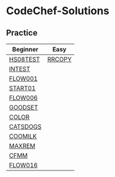 # CodeChef-Solutions

## Practice

| Beginner                                               | Easy                                               |
| ------------------------------------------------------ | -------------------------------------------------- |
| [HS08TEST](https://www.codechef.com/problems/HS08TEST) | [RRCOPY](https://www.codechef.com/problems/RRCOPY) |
| [INTEST](https://www.codechef.com/problems/INTEST)     |
| [FLOW001](https://www.codechef.com/problems/FLOW001)   |
| [START01](https://www.codechef.com/problems/START01)   |
| [FLOW006](https://www.codechef.com/problems/FLOW006)   |
| [GOODSET](https://www.codechef.com/problems/GOODSET)   |
| [COLOR](https://www.codechef.com/problems/COLOR)       |
| [CATSDOGS](https://www.codechef.com/problems/CATSDOGS) |
| [COOMILK](https://www.codechef.com/problems/COOMILK)   |
| [MAXREM](https://www.codechef.com/problems/MAXREM)     |
| [CFMM](https://www.codechef.com/problems/CFMM)         |
| [FLOW016](https://www.codechef.com/problems/FLOW016)   |